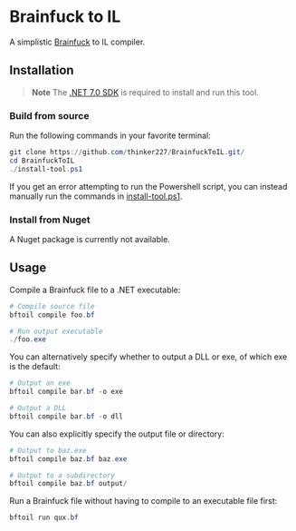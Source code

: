 # Brainfuck to IL

A simplistic [Brainfuck](https://esolangs.org/wiki/Brainfuck) to IL compiler.

## Installation

> **Note**
> The [.NET 7.0 SDK](https://dotnet.microsoft.com/en-us/) is required to install and run this tool.

### Build from source

Run the following commands in your favorite terminal:
```ps1
git clone https://github.com/thinker227/BrainfuckToIL.git/
cd BrainfuckToIL
./install-tool.ps1
```

If you get an error attempting to run the Powershell script, you can instead manually run the commands in [install-tool.ps1](install-tool-ps1).

### Install from Nuget

A Nuget package is currently not available.

## Usage

Compile a Brainfuck file to a .NET executable:
```ps1
# Compile source file
bftoil compile foo.bf

# Run output executable
./foo.exe
```

You can alternatively specify whether to output a DLL or exe, of which exe is the default:
```ps1
# Output an exe
bftoil compile bar.bf -o exe

# Output a DLL
bftoil compile bar.bf -o dll
```

You can also explicitly specify the output file or directory:
```ps1
# Output to baz.exe
bftoil compile baz.bf baz.exe

# Output to a subdirectory
bftoil compile baz.bf output/
```

Run a Brainfuck file without having to compile to an executable file first:
```ps1
bftoil run qux.bf
```
